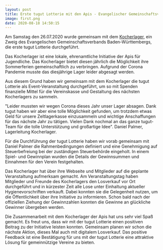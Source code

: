 ```yaml
---
layout: post
title: Erste tugut Lotterie mit den Apis - Evangelischer Gemeinschaftsverband Württemberg e.V.
image: first.png
date: 2020-08-18 14:50:15
---
```


Am Samstag den 26.07.2020 wurde gemeinsam mit dem [Kocherlager](https://www.kocherlager.de/), ein Zweig des Evangelischen Gemeinschaftsverbands Baden-Württembergs, die erste tugut Lotterie durchgeführt. 
 
Das Kocherlager ist eine lokale, ehrenamtliche Initiative der Apis für Jugendliche. Das Kocherlager bietet diesen jährlich die Möglichkeit ihre Sommerferien gemeinschaftlich zu verbringen. Aufgrund der Corona Pandemie musste das diesjährige Lager leider abgesagt werden.  
 
Aus diesem Grund haben wir gemeinsam mit dem Kocherlager die tugut Lotterie als Event-Veranstaltung durchgeführt, um so mit Spenden finanzielle Mittel für die Vereinskasse und Gestaltung des nächsten Kocherlagers zu sammeln.   
 
"Leider mussten wir wegen Corona dieses Jahr unser Lager absagen. Dank tugut haben wir aber eine tolle Möglichkeit gefunden, um trotzdem etwas Geld für unsere Zeltlagerkasse einzusammeln und wichtige Anschaffungen für das nächste Jahr zu tätigen. Vielen Dank nochmal an das ganze tugut-Team für die tolle Unterstützung und großartige Idee". Daniel Palmer, Lagerleitung Kocherlager. 
 
Für die Durchführung der tugut Lotterie haben wir vorab gemeinsam mit Daniel Palmer die Rahmenbedingungen definiert und eine Genehmigung auf Steuerbefreiung bei der zuständigen Steuerbehörde eingeholt. In einem Spiel- und Gewinnplan wurden die Details der Gewinnsummen und Einnahmen für den Verein festgehalten.  
 
Das Kocherlager hat über ihre Webseite und Mitglieder auf die geplante Veranstaltung aufmerksam gemacht. Am Veranstaltungstag haben Mitglieder und Freunde des Kocherlagers den Losverkauf vor Ort durchgeführt und in kürzester Zeit alle Lose unter Einhaltung aktueller Hygienevorschriften verkauft. Dabei konnten sie die Gelegenheit nutzen, um die Öffentlichkeit über ihre Initiative zu informieren. Schon bald nach der offiziellen Ziehung der Gewinnzahlen konnten die Gewinne an glückliche Gewinner übergeben werden.  
 
Die Zusammenarbeit mit dem Kocherlager der Apis hat uns sehr viel Spaß gemacht. Es freut uns, dass wir mit der tugut Lotterie einen positiven Beitrag zu der Initiative leisten konnten. Gemeinsam planen wir schon die nächste Aktion, dieses Mal auch mit digitalem Losverkauf. Das positive Feedback ist eine Bestätigung für uns mit der tugut Lotterie eine attraktive Lösung für gemeinnützige Vereine zu bieten.    
